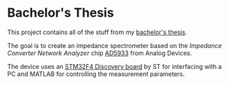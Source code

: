 Bachelor's Thesis
=================

This project contains all of the stuff from my [bachelor's thesis](thesis.pdf).

The goal is to create an impedance spectrometer based on the
*Impedance Converter Network Analyzer* chip [AD5933][1] from Analog Devices.

The device uses an [STM32F4 Discovery board][2] by ST for interfacing with a PC
and MATLAB for controlling the measurement parameters.

[1]: http://www.analog.com/en/digital-to-analog-converters/direct-digital-synthesis-dds/ad5933/products/product.html
    "Analog Devices product page"
[2]: http://www.st.com/stm32f4-discovery "ST product page"
[3]: http://www.ti.com/tool/tmdssk3358 "TI product page"
